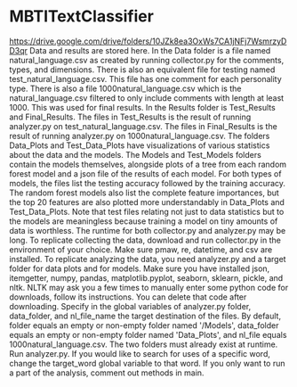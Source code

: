 # MBTITextClassifier
https://drive.google.com/drive/folders/10JZk8ea3OxWs7CA1jNFj7WsmrzyDD3qr
Data and results are stored here.
In the Data folder is a file named natural_language.csv as created by running collector.py for the comments, types, and dimensions. There is also an equivalent file for testing named test_natural_language.csv. This file has one comment for each personality type. There is also a file 1000natural_language.csv which is the natural_language.csv filtered to only include comments with length at least 1000. This was used for final results.
In the Results folder is Test_Results and Final_Results. The files in Test_Results is the result of running analyzer.py on test_natural_language.csv. The files in Final_Results is the result of running analyzer.py on 1000natural_language.csv. The folders Data_Plots and Test_Data_Plots have visualizations of various statistics about the data and the models. The Models and Test_Models folders contain the models themselves, alongside plots of a tree from each random forest model and a json file of the results of each model. For both types of models, the files list the testing accuracy followed by the training accuracy. The random forest models also list the complete feature importances, but the top 20 features are also plotted more understandably in Data_Plots and Test_Data_Plots. Note that test files relating not just to data statistics but to the models are meaningless because training a model on tiny amounts of data is worthless.
The runtime for both collector.py and analyzer.py may be long.
To replicate collecting the data, download and run collector.py in the environment of your choice. Make sure pmaw, re, datetime, and csv are installed.
To replicate analyzing the data, you need analyzer.py and a target folder for data plots and for models. Make sure you have installed json, itemgetter, numpy, pandas, matplotlib.pyplot, seaborn, sklearn, pickle, and nltk. NLTK may ask you a few times to manually enter some python code for downloads, follow its instructions. You can delete that code after downloading. Specify in the global variables of analyzer.py folder, data_folder, and nl_file_name the target destination of the files. By default, folder equals an empty or non-empty folder named '/Models', data_folder equals an empty or non-empty folder named 'Data_Plots', and nl_file equals 1000natural_language.csv. The two folders must already exist at runtime. Run analyzer.py. If you would like to search for uses of a specific word, change the target_word global variable to that word. If you only want to run a part of the analysis, comment out methods in main.
